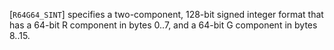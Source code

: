 [`R64G64_SINT`] specifies a two-component, 128-bit signed
integer format that has a 64-bit R component in bytes 0..7, and a 64-bit
G component in bytes 8..15.